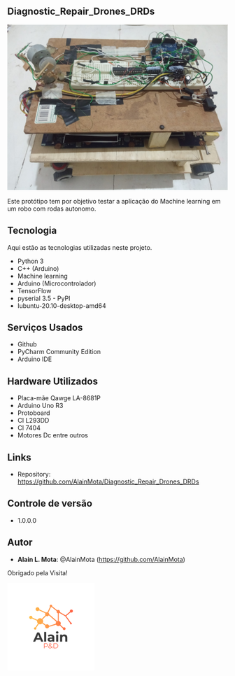 ## Diagnostic_Repair_Drones_DRDs

![Logo of the project](https://github.com/AlainMota/readme_images/blob/main/perfil_drd.jpg)

Este protótipo tem por objetivo testar a aplicação do Machine learning em um robo com rodas autonomo. 

## Tecnologia 

Aqui estão as tecnologias utilizadas neste projeto.

* Python 3
* C++ (Arduino)
* Machine learning
* Arduino (Microcontrolador)
* TensorFlow
* pyserial 3.5 - PyPI
* lubuntu-20.10-desktop-amd64


## Serviços Usados

* Github
* PyCharm Community Edition
* Arduino IDE

## Hardware Utilizados
* Placa-mãe Qawge LA-8681P
* Arduino Uno R3
* Protoboard
* CI L293DD
* CI 7404
* Motores Dc entre outros

## Links

  - Repository: https://github.com/AlainMota/Diagnostic_Repair_Drones_DRDs
   
## Controle de versão

* 1.0.0.0


## Autor

* **Alain L. Mota**: @AlainMota (https://github.com/AlainMota)

Obrigado pela Visita!

![logo](https://github.com/AlainMota/readme_images/blob/main/logo.png)
